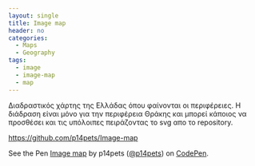 ```yaml
---
layout: single
title: Image map
header: no
categories:
  - Maps
  - Geography
tags:
  - image
  - image-map
  - map
---
```


Διαδραστικός χάρτης της Ελλάδας όπου φαίνονται οι περιφέρειες. Η διάδραση είναι μόνο για την περιφέρεια Θράκης και μπορεί κάποιος να προσθέσει και τις υπόλοιπες πειράζοντας το svg απο το repository.

https://github.com/p14pets/Image-map

<p data-height="350" data-theme-id="17517" data-slug-hash="MWKpKVq" data-default-tab="result" data-user="p14pets" class='codepen'>See the Pen <a href='https://codepen.io/p14pets/pen/MWKpKVq'>Image map</a> by p14pets (<a href='https://codepen.io/p14pets'>@p14pets</a>) on <a href='http://codepen.io'>CodePen</a>.</p>
<script async src="//assets.codepen.io/assets/embed/ei.js"></script>
